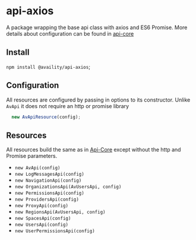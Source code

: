 #  api-axios

A package wrapping the base api class with axios and ES6 Promise. More details about configuration can be found in [api-core](../api-core)

## Install

`npm install @availity/api-axios`;

## Configuration

All resources are configured by passing in options to its constructor. Unlike `AvApi` it does not require an http or promise library

```javascript
  new AvApiResource(config);
```

## Resources

All resources build the same as in [Api-Core](../api-core) except without the http and Promise parameters.

* `new AvApi(config)`
* `new LogMessagesApi(config)`
* `new NavigationApi(config)`
* `new OrganizationsApi(AvUsersApi, config)`
* `new PermissionsApi(config)`
* `new ProvidersApi(config)`
* `new ProxyApi(config)`
* `new RegionsApi(AvUsersApi, config)`
* `new SpacesApi(config)`
* `new UsersApi(config)`
* `new UserPermissionsApi(config)`
